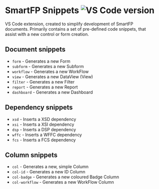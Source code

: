 # SmartFP Snippets ![VS Code version](https://img.shields.io/badge/VS%20Code-1.64.0%2B-blue?style=flat-square)

VS Code extension, created to simplify development of SmartFP documents. Primarily contains a set of pre-defined code snippets, that assist with a new control or form creation.

## Document snippets

- `form` - Generates a new Form
- `subform` - Generates a new Subform
- `workflow` - Generates a new WorkFlow
- `view` - Generates a new DataView (View)
- `filter` - Generates a new Filter
- `report` - Generates a new Report
- `dashboard` - Generates a new Dashboard

## Dependency snippets

- `xsd` - Inserts a XSD dependency
- `xsi` - Inserts a XSI dependency
- `dsp` - Inserts a DSP dependency
- `wffc` - Inserts a WFFC dependency
- `fcs` - Inserts a FCS dependency

## Column snippets

- `col` - Generates a new, simple Column
- `col-id` - Generates a new ID Column
- `col-badge` - Generates a new coloured Badge Column
- `col-workflow` - Generates a new WorkFlow Column